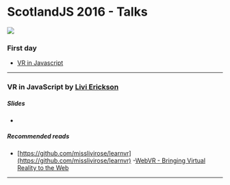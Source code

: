 # ScotlandJS 2016 - Talks

![](https://cdn.rawgit.com/fforres/ScotlandJS/master/small-logo.png)


### First day
- [VR in Javascript](#vr-in-javascript)



-----




### <a name="vr-in-javascript"></a>VR in JavaScript by [Livi Erickson](https://twitter.com/@misslivirose)

##### Slides
- []()

##### Recommended reads
- [https://github.com/misslivirose/learnvr](https://github.com/misslivirose/learnvr)
-[WebVR - Bringing Virtual Reality to the Web](https://webvr.info/)




-----
